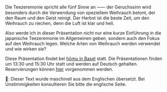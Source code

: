 <p>Die Teezeremonie spricht alle fünf Sinne an ⸺ der Geruchssinn wird besonders durch die Verwendung von speziellem Weihrauch betont, der den Raum und den Geist reinigt. Der Herbst ist die beste Zeit, um den Weihrauch zu riechen, denn die Luft ist klar und hell.</p>
<p>Also werde ich in dieser Präsentation nicht nur eine kurze Einführung in die japanische Teezeremonie im Allgemeinen geben, sondern auch den Fokus auf den Weihrauch legen. Welche Arten von Weihrauch werden verwendet und wie wirken sie?</p>
<p>Diese Präsentation findet bei <a href="https://homu.ch/">hōmu in Basel</a> statt. Die Präsentationen finden um 13:30 und 15:30 Uhr statt und werden auf Deutsch gehalten. Reservierungen können <a href="welcome@homu.ch">hier</a> vorgenommen werden.</p>
👾: Dieser Text wurde maschinell aus dem Englischen übersetzt. Bei Unstimmigkeiten konsultieren Sie bitte die englische Seite.
